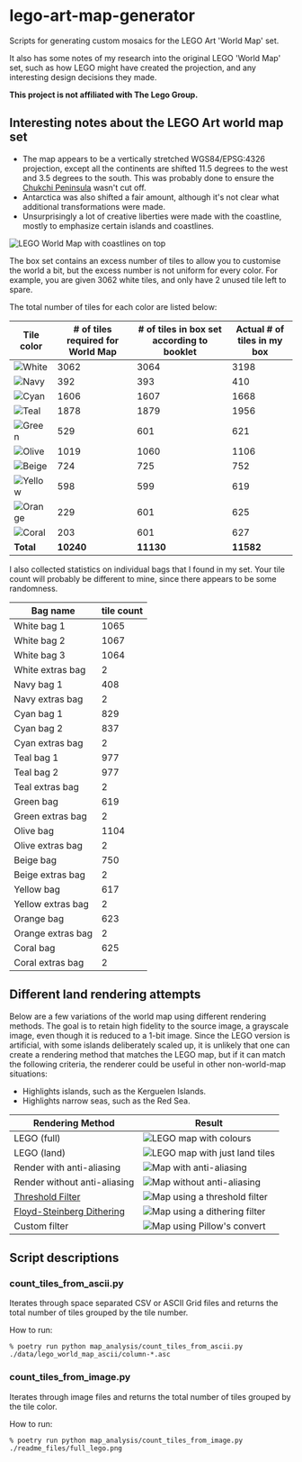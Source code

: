 # lego-art-map-generator

Scripts for generating custom mosaics for the LEGO Art 'World Map' set.

It also has some notes of my research into the original LEGO 'World Map' set,
such as how LEGO might have created the projection, and any interesting design
decisions they made.

**This project is not affiliated with The Lego Group.**

## Interesting notes about the LEGO Art world map set

* The map appears to be a vertically stretched WGS84/EPSG:4326 projection,
  except all the continents are shifted 11.5 degrees to the west and 3.5 degrees
  to the south. This was probably done to ensure the
  [Chukchi Peninsula][chukchi-peninsula] wasn't cut off.
* Antarctica was also shifted a fair amount, although it's not clear what
  additional transformations were made.
* Unsurprisingly a lot of creative liberties were made with the coastline,
  mostly to emphasize certain islands and coastlines.

![LEGO World Map with coastlines on top](world-map-with-coastlines.png)

[chukchi-peninsula]: https://en.wikipedia.org/wiki/Chukchi_Peninsula

The box set contains an excess number of tiles to allow you to customise the
world a bit, but the excess number is not uniform for every color. For example,
you are given 3062 white tiles, and only have 2 unused tile left to spare.

The total number of tiles for each color are listed below:

| Tile color | # of tiles required for World Map | # of tiles in box set according to booklet | Actual # of tiles in my box |
|---|---|---|---|
| ![White](https://img.shields.io/badge/-White-snow) | 3062 | 3064 | 3198 |
| ![Navy](https://img.shields.io/badge/-Navy-rgb(0,53,91)) | 392 | 393 | 410 |
| ![Cyan](https://img.shields.io/badge/-Cyan-rgb(19,183,210)) | 1606 | 1607 | 1668 |
| ![Teal](https://img.shields.io/badge/-Teal-rgb(0,153,150)) | 1878 | 1879 | 1956 |
| ![Green](https://img.shields.io/badge/-Green-rgb(0,161,55)) | 529 | 601 | 621 |
| ![Olive](https://img.shields.io/badge/-Olive-rgb(162,197,16)) | 1019 | 1060 | 1106 |
| ![Beige](https://img.shields.io/badge/-Beige-rgb(226,202,144)) | 724 | 725 | 752 |
| ![Yellow](https://img.shields.io/badge/-Yellow-rgb(248,172,0)) | 598 | 599 | 619 |
| ![Orange](https://img.shields.io/badge/-Orange-rgb(238,117,0)) | 229 | 601 | 625 |
| ![Coral](https://img.shields.io/badge/-Coral-rgb(237,106,112)) | 203 | 601 | 627 |
| **Total** | **10240** | **11130** | **11582** |

I also collected statistics on individual bags that I found in my set.
Your tile count will probably be different to mine, since there appears to be
some randomness.

| Bag name | tile count |
|---|---|
| White bag 1 | 1065 |
| White bag 2 | 1067 |
| White bag 3 | 1064 |
| White extras bag | 2 |
| Navy bag 1 | 408 |
| Navy extras bag | 2 |
| Cyan bag 1 | 829 |
| Cyan bag 2 | 837 |
| Cyan extras bag | 2 |
| Teal bag 1 | 977 |
| Teal bag 2 | 977 |
| Teal extras bag | 2 |
| Green bag | 619 |
| Green extras bag | 2 |
| Olive bag | 1104 |
| Olive extras bag | 2 |
| Beige bag | 750 |
| Beige extras bag | 2 |
| Yellow bag | 617 |
| Yellow extras bag | 2 |
| Orange bag | 623 |
| Orange extras bag | 2 |
| Coral bag | 625 |
| Coral extras bag | 2 |

## Different land rendering attempts

Below are a few variations of the world map using different rendering methods.
The goal is to retain high fidelity to the source image, a grayscale image,
even though it is reduced to a 1-bit image.
Since the LEGO version is artificial, with some islands deliberately scaled up,
it is unlikely that one can create a rendering method that matches the LEGO
map, but if it can match the following criteria, the renderer could be useful
in other non-world-map situations:

* Highlights islands, such as the Kerguelen Islands.
* Highlights narrow seas, such as the Red Sea.

| Rendering Method | Result |
|----|----|
| LEGO (full) | ![LEGO map with colours](readme_files/full_lego_x3.png) |
| LEGO (land) | ![LEGO map with just land tiles](readme_files/land_lego_x3.png) |
| Render with anti-aliasing | ![Map with anti-aliasing](readme_files/land_grayscale_x3.png) |
| Render without anti-aliasing | ![Map without anti-aliasing](readme_files/land_aliased_x3.png) |
| [Threshold Filter] | ![Map using a threshold filter](readme_files/land_threshold_x3.png) |
| [Floyd-Steinberg Dithering] | ![Map using a dithering filter](readme_files/land_dither_x3.png) |
| Custom filter | ![Map using Pillow's convert](readme_files/land_custom_x3.png) |

[Cairo]: https://www.cairographics.org
[Threshold Filter]: https://en.wikipedia.org/wiki/Thresholding_(image_processing)
[Floyd-Steinberg Dithering]: https://en.wikipedia.org/wiki/Floyd–Steinberg_dithering

## Script descriptions

### count_tiles_from_ascii.py

Iterates through space separated CSV or ASCII Grid files and returns the total
number of tiles grouped by the tile number.  

How to run:

```console
% poetry run python map_analysis/count_tiles_from_ascii.py ./data/lego_world_map_ascii/column-*.asc
```

### count_tiles_from_image.py

Iterates through image files and returns the total number of tiles grouped by
the tile color.  

How to run:

```console
% poetry run python map_analysis/count_tiles_from_image.py ./readme_files/full_lego.png
```

